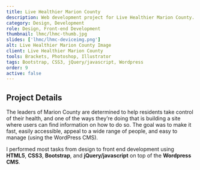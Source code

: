 ```yaml
---
title: Live Healthier Marion County
description: Web development project for Live Healthier Marion County. I handled all design and front-end development tasks using HTML5, Bootstrap, CSS3, jQuery/javascript, ProductCart E-commerce System.
category: Design, Development
role: Design, Front-end Development
thumbnail: lhmc/lhmc-thumb.jpg
slides: ['lhmc/lhmc-deviceimg.png']
alt: Live Healthier Marion County Image
client: Live Healthier Marion County
tools: Brackets, Photoshop, Illustrator
tags: Bootstrap, CSS3, jQuery/javascript, Wordpress
order: 9
active: false
---
```


## Project Details

The leaders of Marion County are determined to help residents take control of their health, and one of the ways they’re doing that is building a site where users can find information on how to do so. The goal was to make it fast, easily accessible, appeal to a wide range of people, and easy to manage (using the WordPress CMS).

I performed most tasks from design to front end development using **HTML5**, **CSS3**, **Bootstrap**, and **jQuery/javascript** on top of the **Wordpress CMS**.
